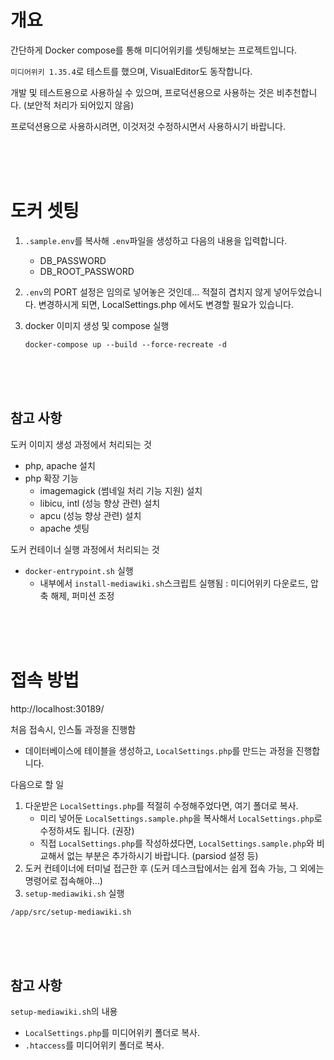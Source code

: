 # 개요
간단하게 Docker compose를 통해 미디어위키를 셋팅해보는 프로젝트입니다. 

`미디어위키 1.35.4`로 테스트를 했으며, VisualEditor도 동작합니다. 

개발 및 테스트용으로 사용하실 수 있으며, 프로덕션용으로 사용하는 것은 비추천합니다. (보안적 처리가 되어있지 않음)

프로덕션용으로 사용하시려면, 이것저것 수정하시면서 사용하시기 바랍니다.

<br><br><br>

# 도커 셋팅
1. `.sample.env`를 복사해 `.env`파일을 생성하고 다음의 내용을 입력합니다.
    - DB_PASSWORD
    - DB_ROOT_PASSWORD
2. `.env`의 PORT 설정은 임의로 넣어놓은 것인데... 적절히 겹치지 않게 넣어두었습니다. 변경하시게 되면, LocalSettings.php 에서도 변경할 필요가 있습니다. 


3. docker 이미지 생성 및 compose 실행
    ```
    docker-compose up --build --force-recreate -d
    ```

<br><br><br>
## 참고 사항
도커 이미지 생성 과정에서 처리되는 것
* php, apache 설치
* php 확장 기능
    * imagemagick (썸네일 처리 기능 지원) 설치
    * libicu, intl (성능 향상 관련) 설치
    * apcu (성능 향상 관련) 설치
    * apache 셋팅

도커 컨테이너 실행 과정에서 처리되는 것
* `docker-entrypoint.sh` 실행
    * 내부에서 `install-mediawiki.sh`스크립트 실행됨 : 미디어위키 다운로드, 압축 해제, 퍼미션 조정

<br><br><br>

# 접속 방법

http://localhost:30189/

처음 접속시, 인스톨 과정을 진행함
* 데이터베이스에 테이블을 생성하고, `LocalSettings.php`를 만드는 과정을 진행합니다.

다음으로 할 일
1. 다운받은 `LocalSettings.php`를 적절히 수정해주었다면, 여기 폴더로 복사.
    - 미리 넣어둔 `LocalSettings.sample.php`을 복사해서 `LocalSettings.php`로 수정하셔도 됩니다. (권장)
    - 직접 `LocalSettings.php`를 작성하셨다면, `LocalSettings.sample.php`와 비교해서 없는 부분은 추가하시기 바랍니다. (parsiod 설정 등)
2. 도커 컨테이너에 터미널 접근한 후 (도커 데스크탑에서는 쉽게 접속 가능, 그 외에는 명령어로 접속해야...)
3. `setup-mediawiki.sh` 실행

```
/app/src/setup-mediawiki.sh
```

<br><br><br>


## 참고 사항
`setup-mediawiki.sh`의 내용
* `LocalSettings.php`를 미디어위키 폴더로 복사.
* `.htaccess`를 미디어위키 폴더로 복사.

